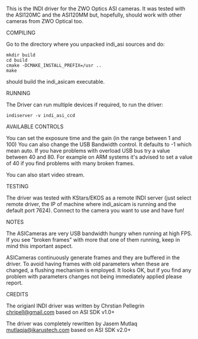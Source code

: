 This is the INDI driver for the ZWO Optics ASI cameras. It was tested
with the ASI120MC and the ASI120MM but, hopefully, should work with
other cameras from ZWO Optical too.

COMPILING

Go to the directory where  you unpacked indi_asi sources and do:

```
mkdir build
cd build
cmake -DCMAKE_INSTALL_PREFIX=/usr ..
make
```

should build the indi_asicam executable.

RUNNING

The Driver can run multiple devices if required, to run the driver:

`indiserver -v indi_asi_ccd`

AVAILABLE CONTROLS

You can set the exposure time and the gain (in the range between 1 and
100) You can also change the USB Bandwidth control. It defaults to -1
which mean auto. If you have problems with overload USB bus try a
value between 40 and 80. For example on ARM systems it's advised to
set a value of 40 if you find problems with many broken frames.

You can also start video stream.

TESTING

The driver was tested with KStars/EKOS as a remote INDI
server (just select remote driver, the IP of machine where indi_asicam
is running and the default port 7624). Connect to the camera you want
to use and have fun!

NOTES

The ASICameras are very USB bandwidth hungry when running at high
FPS. If you see "broken frames" with more that one of them running,
keep in mind this important aspect.

ASICameras continuously generate frames and they are buffered in the
driver. To avoid having frames with old parameters when these are
changed, a flushing mechanism is employed. It looks OK, but if you
find any problem with parameters changes not being immediately applied
please report.

CREDITS

The origianl INDI driver was written by Chrstian Pellegrin <chripell@gmail.com> based on ASI SDK v1.0+

The driver was completely rewritten by Jasem Mutlaq <mutlaqja@ikarustech.com> based on ASI SDK v2.0+
